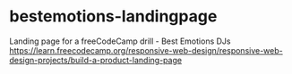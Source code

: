 # bestemotions-landingpage
Landing page for a freeCodeCamp drill - Best Emotions DJs
https://learn.freecodecamp.org/responsive-web-design/responsive-web-design-projects/build-a-product-landing-page
